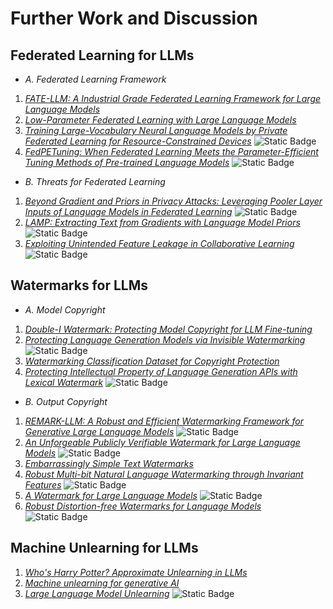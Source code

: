 # Further Work and Discussion
## Federated Learning for LLMs
* *A. Federated Learning Framework*
1. *[FATE-LLM: A Industrial Grade Federated Learning Framework for Large Language Models](https://arxiv.org/abs/2310.10049)*
2. *[Low-Parameter Federated Learning with Large Language Models](https://arxiv.org/abs/2307.13896)*
3. *[Training Large-Vocabulary Neural Language Models by Private Federated Learning for Resource-Constrained Devices](https://arxiv.org/abs/2207.08988)* ![Static Badge](https://img.shields.io/badge/ICASSP'23-red)
4. *[FedPETuning: When Federated Learning Meets the Parameter-Efficient Tuning Methods of Pre-trained Language Models](https://aclanthology.org/2023.findings-acl.632/)* ![Static Badge](https://img.shields.io/badge/ACL'23-red)
* *B. Threats for Federated Learning*
1. *[Beyond Gradient and Priors in Privacy Attacks: Leveraging Pooler Layer Inputs of Language Models in Federated Learning](https://arxiv.org/abs/2312.05720)* ![Static Badge](https://img.shields.io/badge/NIPS_Workshop'23-red)
2. *[LAMP: Extracting Text from Gradients with Language Model Priors](https://arxiv.org/abs/2202.08827)* ![Static Badge](https://img.shields.io/badge/NIPS'22-red)
3. *[Exploiting Unintended Feature Leakage in Collaborative Learning](https://ieeexplore.ieee.org/document/8835269)* ![Static Badge](https://img.shields.io/badge/S&P(Oakland)'19-red)
## Watermarks for LLMs
* *A. Model Copyright*
1. *[Double-I Watermark: Protecting Model Copyright for LLM Fine-tuning](https://arxiv.org/abs/2402.14883)*
2. *[Protecting Language Generation Models via Invisible Watermarking](https://arxiv.org/abs/2302.03162)* ![Static Badge](https://img.shields.io/badge/ICML'23-red)
3. *[Watermarking Classification Dataset for Copyright Protection](https://arxiv.org/abs/2305.13257)*
4. *[Protecting Intellectual Property of Language Generation APIs with Lexical Watermark](https://arxiv.org/abs/2112.02701)* ![Static Badge](https://img.shields.io/badge/AAAI'22-red)
* *B. Output Copyright*
1. *[REMARK-LLM: A Robust and Efficient Watermarking Framework for Generative Large Language Models](https://arxiv.org/abs/2310.12362)* ![Static Badge](https://img.shields.io/badge/Usenix_Security'24-red)
2. *[An Unforgeable Publicly Verifiable Watermark for Large Language Models](https://arxiv.org/abs/2310.08920)* ![Static Badge](https://img.shields.io/badge/ICLR'24-red)
3. *[Embarrassingly Simple Text Watermarks](https://arxiv.org/abs/2310.08920)*
4. *[Robust Multi-bit Natural Language Watermarking through Invariant Features](https://arxiv.org/abs/2305.01904)* ![Static Badge](https://img.shields.io/badge/ACL'23-red)
5. *[A Watermark for Large Language Models](https://arxiv.org/abs/2301.10226)* ![Static Badge](https://img.shields.io/badge/ICML'23-red)
6. *[Robust Distortion-free Watermarks for Language Models](https://arxiv.org/abs/2307.15593)* ![Static Badge](https://img.shields.io/badge/TMLR'23-red)
## Machine Unlearning for LLMs
1. *[Who's Harry Potter? Approximate Unlearning in LLMs](https://arxiv.org/abs/2310.02238)*
2. *[Machine unlearning for generative AI](https://www.ingentaconnect.com/contentone/hsp/airwa/2024/00000003/00000001/art00005)*
3. *[Large Language Model Unlearning](https://arxiv.org/abs/2310.10683)* ![Static Badge](https://img.shields.io/badge/Socially_Responsible_Language_Modelling_Research'23-red)
